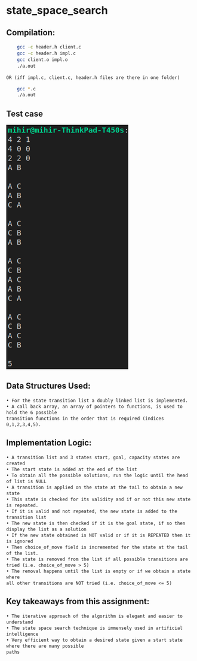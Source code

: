 # state_space_search

## Compilation:
```bash
    gcc -c header.h client.c
    gcc -c header.h impl.c
    gcc client.o impl.o
    ./a.out
```
    OR (iff impl.c, client.c, header.h files are there in one folder)
```bash
    gcc *.c
    ./a.out
```
## Test case 
<img src="test.png"/>

## Data Structures Used:
    • For the state transition list a doubly linked list is implemented.
    • A call back array, an array of pointers to functions, is used to hold the 6 possible
    transition functions in the order that is required (indices 0,1,2,3,4,5).

## Implementation Logic:
    • A transition list and 3 states start, goal, capacity states are created
    • The start state is added at the end of the list
    • To obtain all the possible solutions, run the logic until the head of list is NULL
    • A transition is applied on the state at the tail to obtain a new state
    • This state is checked for its validity and if or not this new state is repeated.
    • If it is valid and not repeated, the new state is added to the transition list
    • The new state is then checked if it is the goal state, if so then display the list as a solution
    • If the new state obtained is NOT valid or if it is REPEATED then it is ignored
    • Then choice_of_move field is incremented for the state at the tail of the list.
    • The state is removed from the list if all possible transitions are tried (i.e. choice_of_move > 5)
    • The removal happens until the list is empty or if we obtain a state where
    all other transitions are NOT tried (i.e. choice_of_move <= 5)

## Key takeaways from this assignment:
    • The iterative approach of the algorithm is elegant and easier to understand
    • The state space search technique is immensely used in artificial intelligence
    • Very efficient way to obtain a desired state given a start state where there are many possible
    paths